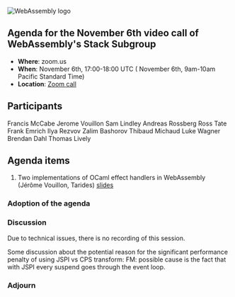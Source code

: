 ![WebAssembly logo](/images/WebAssembly.png)

## Agenda for the November 6th video call of WebAssembly's Stack Subgroup

- **Where**: zoom.us
- **When**:  November 6th, 17:00-18:00 UTC ( November 6th, 9am-10am Pacific Standard Time)
- **Location**: [Zoom call](https://zoom.us/j/91846860726?pwd=NVVNVmpvRVVFQkZTVzZ1dTFEcXgrdz09)


## Participants

Francis McCabe
Jerome Vouillon
Sam Lindley
Andreas Rossberg
Ross Tate
Frank Emrich
Ilya Rezvov
Zalim Bashorov
Thibaud Michaud
Luke Wagner
Brendan Dahl
Thomas Lively

## Agenda items

1. Two implementations of OCaml effect handlers in WebAssembly (Jérôme Vouillon, Tarides) [slides](https://docs.google.com/presentation/d/1uX0jBBWWYgN6waq67bO9n2mSe-uCIoO8KudyWrF2Bho/edit#slide=id.p)

### Adoption of the agenda

### Discussion

Due to technical issues, there is no recording of this session.

Some discussion about the potential reason for the significant performance penalty of using JSPI vs CPS transform:
FM: possible cause is the fact that with JSPI every suspend goes through the event loop.



### Adjourn


